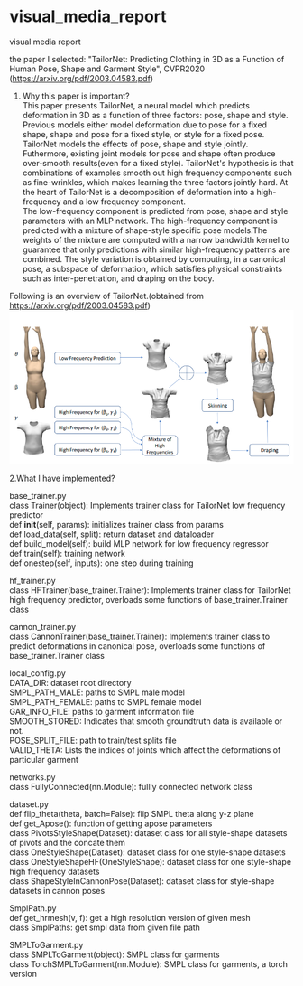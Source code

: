 # visual_media_report

visual media report  

the paper I selected:  "TailorNet: Predicting Clothing in 3D as a Function of Human Pose, Shape and Garment Style", CVPR2020 (https://arxiv.org/pdf/2003.04583.pdf)  

1. Why this paper is important?  
This paper presents TailorNet, a neural model which predicts deformation in 3D as a function of three factors: pose, shape and style. Previous models either model deformation due to pose for a fixed shape, shape and pose for a fixed style, or style for a fixed pose. TailorNet models the effects of pose, shape and style jointly. Futhermore, existing joint models for pose and shape often produce over-smooth results(even for a fixed style). TailorNet's hypothesis is that combinations  of examples smooth out high frequency components such as fine-wrinkles, which makes learning the three factors jointly hard. At the heart of TailorNet is a decomposition of deformation into a high-frequency and a low frequency component.  
The low-frequency component is predicted from pose, shape and style parameters with an MLP network. The high-frequency component is predicted with a mixture of shape-style specific pose models.The weights of the mixture are computed with a narrow bandwidth kernel to guarantee that only predictions with similar high-frequency patterns are combined. The style variation is obtained by computing, in a canonical pose, a subspace of deformation, which satisfies physical constraints such as inter-penetration, and draping on the body.  


Following is an overview of TailorNet.(obtained from https://arxiv.org/pdf/2003.04583.pdf)
![image](https://github.com/chengwenchaoUT/visual_media_report/blob/master/imgs/TailorNet.png)  
  
  
2.What I have implemented?  
  
base_trainer.py  
class Trainer(object): Implements trainer class for TailorNet low frequency predictor  
            def __init__(self, params):  initializes trainer class from params  
            def load_data(self, split): return dataset and dataloader  
            def build_model(self): build MLP network for low frequency regressor  
            def train(self): training network  
            def onestep(self, inputs): one step during training  
              
 
hf_trainer.py  
class HFTrainer(base_trainer.Trainer): Implements trainer class for TailorNet high frequency predictor, overloads some functions of base_trainer.Trainer class  
          

cannon_trainer.py  
class CannonTrainer(base_trainer.Trainer): Implements trainer class to predict deformations in canonical pose, overloads some functions of base_trainer.Trainer class  


local_config.py  
DATA_DIR: dataset root directory  
SMPL_PATH_MALE: paths to SMPL male model   
SMPL_PATH_FEMALE: paths to SMPL female model   
GAR_INFO_FILE: paths to garment information file   
SMOOTH_STORED: Indicates that smooth groundtruth data is available or not.  
POSE_SPLIT_FILE: path to train/test splits file  
VALID_THETA: Lists the indices of joints which affect the deformations of particular garment  


networks.py  
class FullyConnected(nn.Module): fullly connected network class  


dataset.py  
def flip_theta(theta, batch=False): flip SMPL theta along y-z plane  
def get_Apose(): function of getting apose parameters  
class PivotsStyleShape(Dataset): dataset class for all style-shape datasets of pivots and the concate them  
class OneStyleShape(Dataset): dataset class for one style-shape datasets  
class OneStyleShapeHF(OneStyleShape): dataset class for one style-shape high frequency datasets  
class ShapeStyleInCannonPose(Dataset): dataset class for style-shape datasets in cannon poses  


SmplPath.py  
def get_hrmesh(v, f): get a high resolution version of given mesh  
class SmplPaths: get smpl data from given file path  


SMPLToGarment.py  
class SMPLToGarment(object): SMPL class for garments  
class TorchSMPLToGarment(nn.Module): SMPL class for garments, a torch version  
